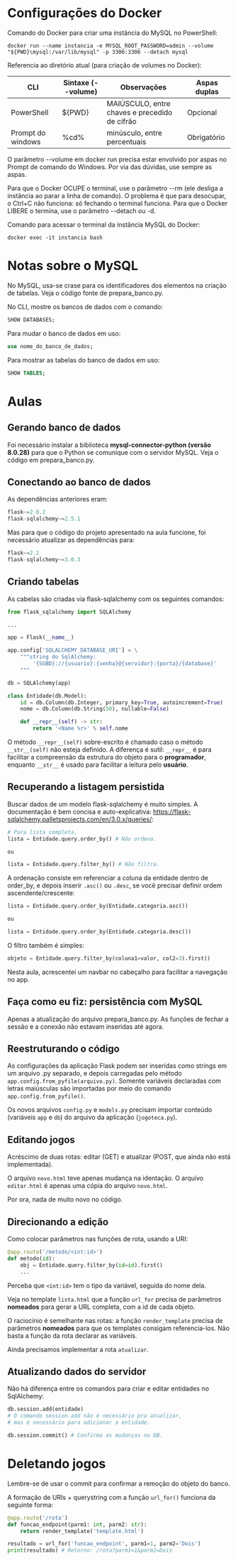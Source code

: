 # Configurações do Docker
Comando do Docker para criar uma instância do MySQL no PowerShell:
```docker
docker run --name instancia -e MYSQL_ROOT_PASSWORD=admin --volume "${PWD}\mysql:/var/lib/mysql" -p 3306:3306 --detach mysql
``` 

Referencia ao diretório atual (para criação de volumes no Docker):

| CLI | Sintaxe (--volume) | Observações | Aspas duplas |
| --- | --- | --- | --- |
| PowerShell | ${PWD} | MAIÚSCULO, entre chaves e precedido de cifrão | Opcional |
| Prompt do windows | %cd% | minúsculo, entre percentuais | Obrigatório |

O parâmetro --volume em docker run precisa estar envolvido por aspas no Prompt de comando do Windows.
Por via das dúvidas, use sempre as aspas.

Para que o Docker OCUPE o terminal, use o parâmetro --rm (ele desliga a instância ao parar a linha de comando). O problema é que para desocupar, o Ctrl+C não funciona: só fechando o terminal funciona.
Para que o Docker LIBERE o termina, use o parâmetro --detach ou -d.

Comando para acessar o terminal da instância MySQL do Docker:
```docker
docker exec -it instancia bash
``` 

# Notas sobre o MySQL

No MySQL, usa-se crase para os identificadores dos elementos na criação de tabelas. Veja o código fonte de prepara_banco.py.

No CLI, mostre os bancos de dados com o comando:
```sql
SHOW DATABASES;
```

Para mudar o banco de dados em uso:
```sql
use nome_do_banco_de_dados;
```

Para mostrar as tabelas do banco de dados em uso:
```sql
SHOW TABLES;
```

# Aulas

## Gerando banco de dados
Foi necessário instalar a biblioteca **mysql-connector-python (versão 8.0.28)** para que o Python se comunique com o servidor MySQL. Veja o código em prepara_banco.py.

## Conectando ao banco de dados
As dependências anteriores eram: 
```Python
flask~=2.0.2
flask-sqlalchemy~=2.5.1
```

Mas para que o código do projeto apresentado na aula funcione, foi necessário atualizar as dependências para:
```Python
flask~=2.2
flask-sqlalchemy~=3.0.3
```
## Criando tabelas
As cabelas são criadas via flask-sqlalchemy com os seguintes comandos:

```python
from flask_sqlalchemy import SQLAlchemy

...

app = Flask(__name__)

app.config['SQLALCHEMY_DATABASE_URI'] = \
    """string do SqlAlchemy: 
        '{SGBD}://{usuario}:{senha}@{servidor}:{porta}/{database}'
    """

db = SQLAlchemy(app)

class Entidade(db.Model):
    id = db.Column(db.Integer, primary_key=True, autoincrement=True)
    nome = db.Column(db.String(50), nullable=False)

    def __repr__(self) -> str:
        return '<Name %r>' % self.nome
```

O método `__repr__(self)` sobre-escrito é chamado caso o método `__str__(self)` não esteja definido. A diferença é sutil: `__repr__` é para facilitar a compreensão da estrutura do objeto para o **programador**, enquanto `__str__` é usado para facilitar a leitura pelo **usuário**.

## Recuperando a listagem persistida
Buscar dados de um modelo flask-sqlalchemy é muito simples. A documentação é bem concisa e auto-explicativa: https://flask-sqlalchemy.palletsprojects.com/en/3.0.x/queries/:

```python
# Para lista completa.
lista = Entidade.query.order_by() # Não ordena.

ou

lista = Entidade.query.filter_by() # Não filtra.
```

A ordenação consiste em referenciar a coluna da entidade dentro de order_by, e depois inserir `.asc()` ou `.desc`, se você precisar definir ordem ascendente/crescente:
```python
lista = Entidade.query.order_by(Entidade.categoria.asc())

ou

lista = Entidade.query.order_by(Entidade.categoria.desc())
```

O filtro também é simples:
```python
objeto = Entidade.query.filter_by(coluna1=valor, col2=3).first()
```

Nesta aula, acrescentei um navbar no cabeçalho para facilitar a navegação no app.

## Faça como eu fiz: persistência com MySQL
Apenas a atualização do arquivo prepara_banco.py. As funções de fechar a sessão e a conexão não estavam inseridas até agora.

## Reestruturando o código
As configurações da aplicação Flask podem ser inseridas como strings em um arquivo .py separado, e depois carregadas pelo método `app.config.from_pyfile(arquivo.py)`. Somente variáveis declaradas com letras maiúsculas são importadas por meio do comando `app.config.from_pyfile()`.

Os novos arquivos `config.py` e `models.py` precisam importar conteúdo (variáveis `app` e `db`) do arquivo da aplicação (`jogoteca.py`).

## Editando jogos
Acréscimo de duas rotas: editar (GET) e atualizar (POST, que ainda não está implementada).

O arquivo `novo.html` teve apenas mudança na identação. O arquivo `editar.html` é apenas uma cópia do arquivo `novo.html`.

Por ora, nada de muito novo no código.

## Direcionando a edição
Como colocar parâmetros nas funções de rota, usando a URI:

```python
@app.route('/metodo/<int:id>')
def metodo(id):
    obj = Entidade.query.filter_by(id=id).first()
    ...
```

Perceba que `<int:id>` tem o tipo da variável, seguida do nome dela.

Veja no template `lista.html` que a função `url_for` precisa de parâmetros **nomeados** para gerar a URL completa, com a id de cada objeto.

O raciocínio é semelhante nas rotas: a função `render_template` precisa de parâmetros **nomeados** para que os templates consigam referencia-los. Não basta a função da rota declarar as variáveis.

Ainda precisamos implementar a rota `atualizar`.

## Atualizando dados do servidor
Não há diferença entre os comandos para criar e editar entidades no SqlAlchemy:
```python
db.session.add(entidade) 
# O comando session.add não é necessário pra atualizar,
# mas é necessário para adicionar a entidade.

db.session.commit() # Confirma as mudanças no DB.
```
# Deletando jogos
Lembre-se de usar o commit para confirmar a remoção do objeto do banco.

A formação de URIs + querystring com a função `url_for()` funciona da seguinte forma:

```python
@app.route('/rota')
def funcao_endpoint(parm1: int, parm2: str):
    return render_template('template.html')

resultado = url_for('funcao_endpoint', parm1=1, parm2='Dois')
print(resultado) # Retorno: /rota?parm1=1&parm2=Dois

```
